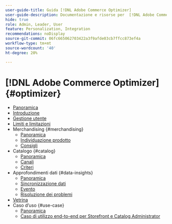 ```yaml
---
user-guide-title: Guida [!DNL Adobe Commerce Optimizer]
user-guide-description: Documentazione e risorse per  [!DNL Adobe Commerce Optimizer].
hide: true
role: Admin, Leader, User
feature: Personalization, Integration
recommendations: noDisplay
source-git-commit: 06fc665062703422a3f9afde03cb7ffcc873ef4a
workflow-type: tm+mt
source-wordcount: '40'
ht-degree: 20%

---
```


# [!DNL Adobe Commerce Optimizer] {#optimizer}

- [Panoramica](overview.md)
- [Introduzione](get-started.md)
- [Gestione utente](user-management.md)
- [Limiti e limitazioni](boundaries-limits.md)
- Merchandising {#merchandising}
   - [Panoramica](./merchandising/overview.md)
   - [Individuazione prodotto](./merchandising/product-discovery.md)
   - [Consigli](./merchandising/recommendations.md)
- Catalogo {#catalog}
   - [Panoramica](./catalog/overview.md)
   - [Canali](./catalog/channels.md)
   - [Criteri](./catalog/policies.md)
- Approfondimenti dati {#data-insights}
   - [Panoramica](./data-insights/overview.md)
   - [Sincronizzazione dati](./data-insights/data-sync.md)
   - [Evento](./data-insights/eventing.md)
   - [Risoluzione dei problemi](./data-insights/troubleshooting.md)
- [Vetrina](storefront.md)
- Caso d’uso {#use-case}
   - [Panoramica](./use-case/overview.md)
   - [Caso di utilizzo end-to-end per Storefront e Catalog Administrator](./use-case/admin-use-case.md)

